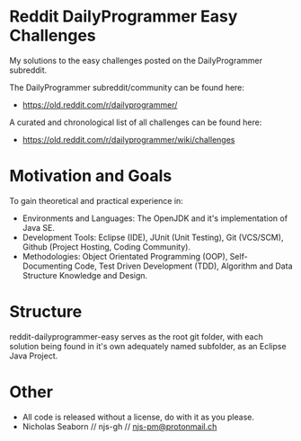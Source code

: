 # Reddit DailyProgrammer Easy Challenges
My solutions to the easy challenges posted on the DailyProgrammer subreddit.

The DailyProgrammer subreddit/community can be found here:
* https://old.reddit.com/r/dailyprogrammer/

A curated and chronological list of all challenges can be found here:
* https://old.reddit.com/r/dailyprogrammer/wiki/challenges

# Motivation and Goals
To gain theoretical and practical experience in:
* Environments and Languages: The OpenJDK and it's implementation of Java SE.
* Development Tools: Eclipse (IDE), JUnit (Unit Testing), Git (VCS/SCM), Github (Project Hosting, Coding Community).
* Methodologies: Object Orientated Programming (OOP), Self-Documenting Code, Test Driven Development (TDD), Algorithm and Data Structure Knowledge and Design.

# Structure
reddit-dailyprogrammer-easy serves as the root git folder, with each solution being found in it's own adequately named subfolder, as an Eclipse Java Project.

# Other
* All code is released without a license, do with it as you please.
* Nicholas Seaborn // njs-gh // njs-pm@protonmail.ch